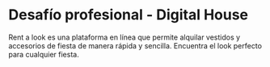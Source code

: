 # Desafío profesional - Digital House

Rent a look es una plataforma en línea que permite alquilar vestidos y accesorios de fiesta de manera rápida y sencilla.
Encuentra el look perfecto para cualquier fiesta.